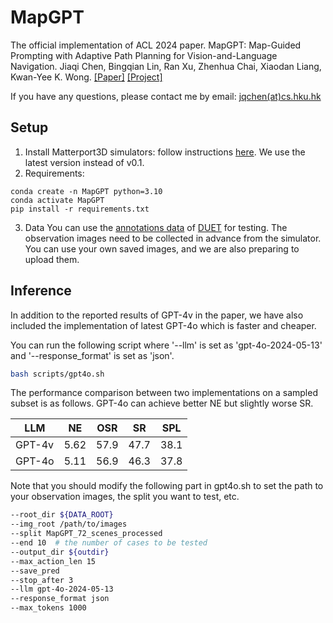 # MapGPT

The official implementation of ACL 2024 paper.
MapGPT: Map-Guided Prompting with Adaptive Path Planning for Vision-and-Language Navigation.
Jiaqi Chen, Bingqian Lin, Ran Xu, Zhenhua Chai, Xiaodan Liang, Kwan-Yee K. Wong.
[[Paper]](https://arxiv.org/abs/2401.07314) [[Project]](https://chen-judge.github.io/MapGPT/)


If you have any questions, please contact me by email: [jqchen(at)cs.hku.hk](mailto:jqchen@cs.hku.hk)



## Setup

1. Install Matterport3D simulators: follow instructions [here](https://github.com/peteanderson80/Matterport3DSimulator). We use the latest version instead of v0.1.
2. Requirements:
```setup
conda create -n MapGPT python=3.10
conda activate MapGPT
pip install -r requirements.txt
```

3. Data
You can use the [annotations data](https://www.dropbox.com/sh/u3lhng7t2gq36td/AABAIdFnJxhhCg2ItpAhMtUBa?dl=0) of [DUET](https://github.com/cshizhe/VLN-DUET/) for testing.
The observation images need to be collected in advance from the simulator. You can use your own saved images, and we are also preparing to upload them.

## Inference

In addition to the reported results of GPT-4v in the paper, we have also included the implementation of latest GPT-4o which is faster and cheaper.

You can run the following script where '--llm' is set as 'gpt-4o-2024-05-13' and '--response_format' is set as 'json'.

```bash
bash scripts/gpt4o.sh
```

The performance comparison between two implementations on a sampled subset is as follows. GPT-4o can achieve better NE but slightly worse SR.

| LLM| NE | OSR | SR | SPL |
| --- | --- | --- |  --- | --- |
| GPT-4v | 5.62 | 57.9 | 47.7 | 38.1 |
| GPT-4o | 5.11 | 56.9 | 46.3 | 37.8 |

Note that you should modify the following part in gpt4o.sh to set the path to your observation images, the split you want to test, etc.

```bash
--root_dir ${DATA_ROOT}
--img_root /path/to/images
--split MapGPT_72_scenes_processed
--end 10  # the number of cases to be tested
--output_dir ${outdir}
--max_action_len 15
--save_pred
--stop_after 3
--llm gpt-4o-2024-05-13
--response_format json
--max_tokens 1000
```

```

```
